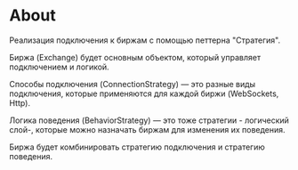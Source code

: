 # About

Реализация подключения к биржам с помощью петтерна "Стратегия".

Биржа (Exchange) будет основным объектом, который управляет подключением и логикой.

Способы подключения (ConnectionStrategy) — это разные виды подключения, которые применяются для каждой биржи (WebSockets, Http).

Логика поведения (BehaviorStrategy) — это тоже стратегии - логический слой-, которые можно назначать биржам для изменения их поведения.

Биржа будет комбинировать стратегию подключения и стратегию поведения.
